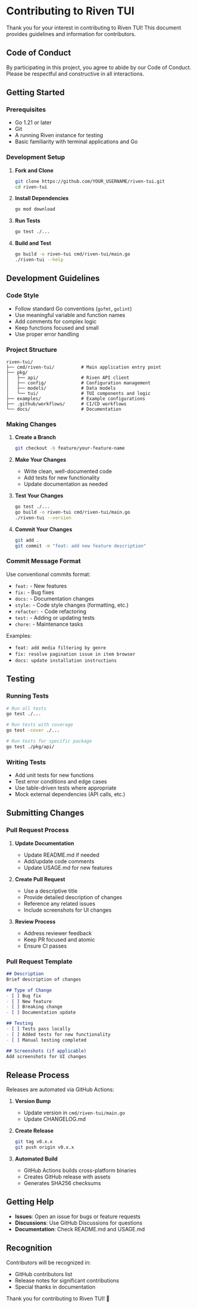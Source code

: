 # Contributing to Riven TUI

Thank you for your interest in contributing to Riven TUI! This document provides guidelines and information for contributors.

## Code of Conduct

By participating in this project, you agree to abide by our Code of Conduct. Please be respectful and constructive in all interactions.

## Getting Started

### Prerequisites

- Go 1.21 or later
- Git
- A running Riven instance for testing
- Basic familiarity with terminal applications and Go

### Development Setup

1. **Fork and Clone**
   ```bash
   git clone https://github.com/YOUR_USERNAME/riven-tui.git
   cd riven-tui
   ```

2. **Install Dependencies**
   ```bash
   go mod download
   ```

3. **Run Tests**
   ```bash
   go test ./...
   ```

4. **Build and Test**
   ```bash
   go build -o riven-tui cmd/riven-tui/main.go
   ./riven-tui --help
   ```

## Development Guidelines

### Code Style

- Follow standard Go conventions (`gofmt`, `golint`)
- Use meaningful variable and function names
- Add comments for complex logic
- Keep functions focused and small
- Use proper error handling

### Project Structure

```
riven-tui/
├── cmd/riven-tui/          # Main application entry point
├── pkg/
│   ├── api/                # Riven API client
│   ├── config/             # Configuration management
│   ├── models/             # Data models
│   └── tui/                # TUI components and logic
├── examples/               # Example configurations
├── .github/workflows/      # CI/CD workflows
└── docs/                   # Documentation
```

### Making Changes

1. **Create a Branch**
   ```bash
   git checkout -b feature/your-feature-name
   ```

2. **Make Your Changes**
   - Write clean, well-documented code
   - Add tests for new functionality
   - Update documentation as needed

3. **Test Your Changes**
   ```bash
   go test ./...
   go build -o riven-tui cmd/riven-tui/main.go
   ./riven-tui --version
   ```

4. **Commit Your Changes**
   ```bash
   git add .
   git commit -m "feat: add new feature description"
   ```

### Commit Message Format

Use conventional commits format:

- `feat:` - New features
- `fix:` - Bug fixes
- `docs:` - Documentation changes
- `style:` - Code style changes (formatting, etc.)
- `refactor:` - Code refactoring
- `test:` - Adding or updating tests
- `chore:` - Maintenance tasks

Examples:
- `feat: add media filtering by genre`
- `fix: resolve pagination issue in item browser`
- `docs: update installation instructions`

## Testing

### Running Tests

```bash
# Run all tests
go test ./...

# Run tests with coverage
go test -cover ./...

# Run tests for specific package
go test ./pkg/api/
```

### Writing Tests

- Add unit tests for new functions
- Test error conditions and edge cases
- Use table-driven tests where appropriate
- Mock external dependencies (API calls, etc.)

## Submitting Changes

### Pull Request Process

1. **Update Documentation**
   - Update README.md if needed
   - Add/update code comments
   - Update USAGE.md for new features

2. **Create Pull Request**
   - Use a descriptive title
   - Provide detailed description of changes
   - Reference any related issues
   - Include screenshots for UI changes

3. **Review Process**
   - Address reviewer feedback
   - Keep PR focused and atomic
   - Ensure CI passes

### Pull Request Template

```markdown
## Description
Brief description of changes

## Type of Change
- [ ] Bug fix
- [ ] New feature
- [ ] Breaking change
- [ ] Documentation update

## Testing
- [ ] Tests pass locally
- [ ] Added tests for new functionality
- [ ] Manual testing completed

## Screenshots (if applicable)
Add screenshots for UI changes
```

## Release Process

Releases are automated via GitHub Actions:

1. **Version Bump**
   - Update version in `cmd/riven-tui/main.go`
   - Update CHANGELOG.md

2. **Create Release**
   ```bash
   git tag v0.x.x
   git push origin v0.x.x
   ```

3. **Automated Build**
   - GitHub Actions builds cross-platform binaries
   - Creates GitHub release with assets
   - Generates SHA256 checksums

## Getting Help

- **Issues**: Open an issue for bugs or feature requests
- **Discussions**: Use GitHub Discussions for questions
- **Documentation**: Check README.md and USAGE.md

## Recognition

Contributors will be recognized in:
- GitHub contributors list
- Release notes for significant contributions
- Special thanks in documentation

Thank you for contributing to Riven TUI! 🎉
